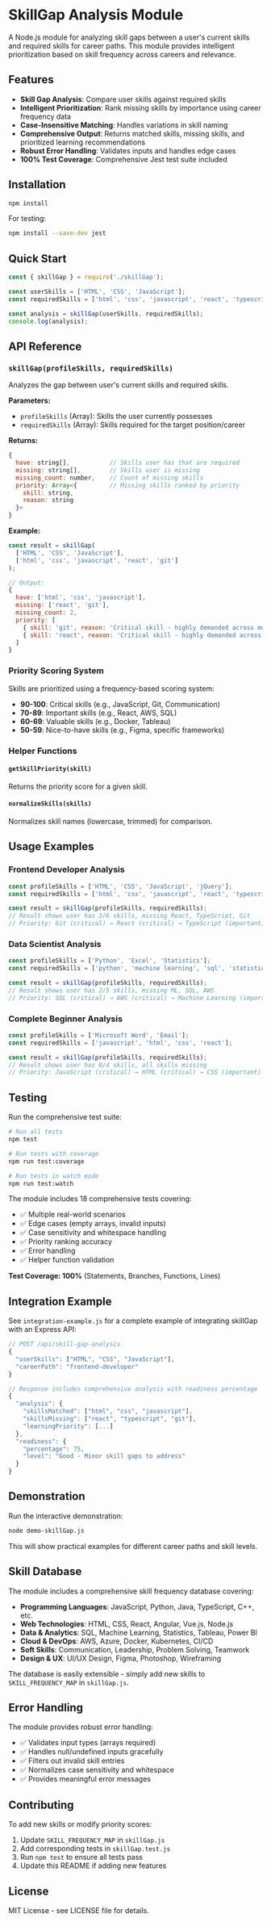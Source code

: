 # SkillGap Analysis Module

A Node.js module for analyzing skill gaps between a user's current skills and required skills for career paths. This module provides intelligent prioritization based on skill frequency across careers and relevance.

## Features

- **Skill Gap Analysis**: Compare user skills against required skills
- **Intelligent Prioritization**: Rank missing skills by importance using career frequency data
- **Case-Insensitive Matching**: Handles variations in skill naming
- **Comprehensive Output**: Returns matched skills, missing skills, and prioritized learning recommendations
- **Robust Error Handling**: Validates inputs and handles edge cases
- **100% Test Coverage**: Comprehensive Jest test suite included

## Installation

```bash
npm install
```

For testing:
```bash
npm install --save-dev jest
```

## Quick Start

```javascript
const { skillGap } = require('./skillGap');

const userSkills = ['HTML', 'CSS', 'JavaScript'];
const requiredSkills = ['html', 'css', 'javascript', 'react', 'typescript', 'git'];

const analysis = skillGap(userSkills, requiredSkills);
console.log(analysis);
```

## API Reference

### `skillGap(profileSkills, requiredSkills)`

Analyzes the gap between user's current skills and required skills.

**Parameters:**
- `profileSkills` (Array<string>): Skills the user currently possesses
- `requiredSkills` (Array<string>): Skills required for the target position/career

**Returns:**
```javascript
{
  have: string[],           // Skills user has that are required
  missing: string[],        // Skills user is missing
  missing_count: number,    // Count of missing skills
  priority: Array<{         // Missing skills ranked by priority
    skill: string,
    reason: string
  }>
}
```

**Example:**
```javascript
const result = skillGap(
  ['HTML', 'CSS', 'JavaScript'], 
  ['html', 'css', 'javascript', 'react', 'git']
);

// Output:
{
  have: ['html', 'css', 'javascript'],
  missing: ['react', 'git'],
  missing_count: 2,
  priority: [
    { skill: 'git', reason: 'Critical skill - highly demanded across most career paths' },
    { skill: 'react', reason: 'Critical skill - highly demanded across most career paths' }
  ]
}
```

### Priority Scoring System

Skills are prioritized using a frequency-based scoring system:

- **90-100**: Critical skills (e.g., JavaScript, Git, Communication)
- **70-89**: Important skills (e.g., React, AWS, SQL)
- **60-69**: Valuable skills (e.g., Docker, Tableau)
- **50-59**: Nice-to-have skills (e.g., Figma, specific frameworks)

### Helper Functions

#### `getSkillPriority(skill)`
Returns the priority score for a given skill.

#### `normalizeSkills(skills)`
Normalizes skill names (lowercase, trimmed) for comparison.

## Usage Examples

### Frontend Developer Analysis
```javascript
const profileSkills = ['HTML', 'CSS', 'JavaScript', 'jQuery'];
const requiredSkills = ['html', 'css', 'javascript', 'react', 'typescript', 'git'];

const result = skillGap(profileSkills, requiredSkills);
// Result shows user has 3/6 skills, missing React, TypeScript, Git
// Priority: Git (critical) → React (critical) → TypeScript (important)
```

### Data Scientist Analysis
```javascript
const profileSkills = ['Python', 'Excel', 'Statistics'];
const requiredSkills = ['python', 'machine learning', 'sql', 'statistics', 'aws'];

const result = skillGap(profileSkills, requiredSkills);
// Result shows user has 2/5 skills, missing ML, SQL, AWS
// Priority: SQL (critical) → AWS (critical) → Machine Learning (important)
```

### Complete Beginner Analysis
```javascript
const profileSkills = ['Microsoft Word', 'Email'];
const requiredSkills = ['javascript', 'html', 'css', 'react'];

const result = skillGap(profileSkills, requiredSkills);
// Result shows user has 0/4 skills, all skills missing
// Priority: JavaScript (critical) → HTML (critical) → CSS (important) → React (critical)
```

## Testing

Run the comprehensive test suite:

```bash
# Run all tests
npm test

# Run tests with coverage
npm run test:coverage

# Run tests in watch mode
npm run test:watch
```

The module includes 18 comprehensive tests covering:
- ✅ Multiple real-world scenarios
- ✅ Edge cases (empty arrays, invalid inputs)
- ✅ Case sensitivity and whitespace handling
- ✅ Priority ranking accuracy
- ✅ Error handling
- ✅ Helper function validation

**Test Coverage: 100%** (Statements, Branches, Functions, Lines)

## Integration Example

See `integration-example.js` for a complete example of integrating skillGap with an Express API:

```javascript
// POST /api/skill-gap-analysis
{
  "userSkills": ["HTML", "CSS", "JavaScript"],
  "careerPath": "frontend-developer"
}

// Response includes comprehensive analysis with readiness percentage
{
  "analysis": {
    "skillsMatched": ["html", "css", "javascript"],
    "skillsMissing": ["react", "typescript", "git"],
    "learningPriority": [...]
  },
  "readiness": {
    "percentage": 75,
    "level": "Good - Minor skill gaps to address"
  }
}
```

## Demonstration

Run the interactive demonstration:

```bash
node demo-skillGap.js
```

This will show practical examples for different career paths and skill levels.

## Skill Database

The module includes a comprehensive skill frequency database covering:

- **Programming Languages**: JavaScript, Python, Java, TypeScript, C++, etc.
- **Web Technologies**: HTML, CSS, React, Angular, Vue.js, Node.js
- **Data & Analytics**: SQL, Machine Learning, Statistics, Tableau, Power BI
- **Cloud & DevOps**: AWS, Azure, Docker, Kubernetes, CI/CD
- **Soft Skills**: Communication, Leadership, Problem Solving, Teamwork
- **Design & UX**: UI/UX Design, Figma, Photoshop, Wireframing

The database is easily extensible - simply add new skills to `SKILL_FREQUENCY_MAP` in `skillGap.js`.

## Error Handling

The module provides robust error handling:

- ✅ Validates input types (arrays required)
- ✅ Handles null/undefined inputs gracefully
- ✅ Filters out invalid skill entries
- ✅ Normalizes case sensitivity and whitespace
- ✅ Provides meaningful error messages

## Contributing

To add new skills or modify priority scores:

1. Update `SKILL_FREQUENCY_MAP` in `skillGap.js`
2. Add corresponding tests in `skillGap.test.js`
3. Run `npm test` to ensure all tests pass
4. Update this README if adding new features

## License

MIT License - see LICENSE file for details.
